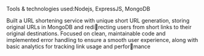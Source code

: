 Tools & technologies used:Nodejs, ExpressJS, MongoDB

<p>Built a URL shortening service with unique short URL generation, storing original URLs in MongoDB and redirecting users from short links to their original destinations. Focused on clean, maintainable code and implemented
error handling to ensure a smooth user experience, along with basic analytics for tracking link usage and performance</p>
